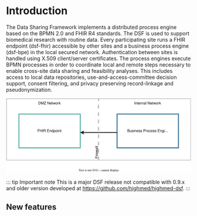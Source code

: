 # Introduction

The Data Sharing Framework implements a distributed process engine based on the BPMN 2.0 and FHIR R4 standards. The DSF is used to support biomedical research with routine data. Every participating site runs a FHIR endpoint (dsf-fhir) accessible by other sites and a business process engine (dsf-bpe) in the local secured network. Authentication between sites is handled using X.509 client/server certificates. The process engines execute BPMN processes in order to coordinate local and remote steps necessary to enable cross-site data sharing and feasibility analyses. This includes access to local data repositories, use-and-access-committee decision support, consent filtering, and privacy preserving record-linkage and pseudonymization.

![DSF Architecture](/photos/guideline/introduction/dsf_architecture.svg)

::: tip Important note
This is a major DSF release not compatible with 0.9.x and older version developed at https://github.com/highmed/highmed-dsf.
:::

## New features
